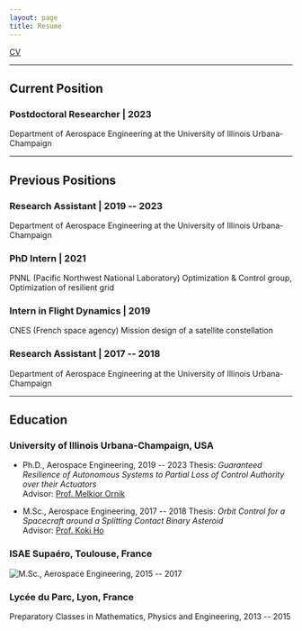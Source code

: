 ```yaml
---
layout: page
title: Resume
---
```



[CV](/assets/CV.pdf)

---

## Current Position

### Postdoctoral Researcher | 2023
Department of Aerospace Engineering at the University of Illinois Urbana-Champaign

---

## Previous Positions

### Research Assistant | 2019 -- 2023

Department of Aerospace Engineering at the University of Illinois Urbana-Champaign


### PhD Intern | 2021
PNNL (Pacific Northwest National Laboratory)
Optimization & Control group, Optimization of resilient grid 

### Intern in Flight Dynamics | 2019
CNES (French space agency)
Mission design of a satellite constellation

### Research Assistant | 2017 -- 2018
Department of Aerospace Engineering at the University of Illinois Urbana-Champaign


---

## Education

### University of Illinois Urbana-Champaign, USA
- Ph.D., Aerospace Engineering, 2019 -- 2023
  Thesis: *Guaranteed Resilience of Autonomous Systems to Partial Loss of Control Authority over their Actuators* <br>
  Advisor: [Prof. Melkior Ornik](https://mornik.web.illinois.edu/)

- M.Sc., Aerospace Engineering, 2017 -- 2018
  Thesis: *Orbit Control for a Spacecraft around a Splitting Contact Binary Asteroid* <br>
  Advisor: [Prof. Koki Ho](https://ae.gatech.edu/directory/person/koki-ho)


### ISAE Supaéro, Toulouse, France 
<img style="float: left;" src="{{ site.baseurl }}/assets/SUPAERO.png">
M.Sc., Aerospace Engineering, 2015 -- 2017

### Lycée du Parc, Lyon, France 
Preparatory Classes in Mathematics, Physics and Engineering, 2013 -- 2015
